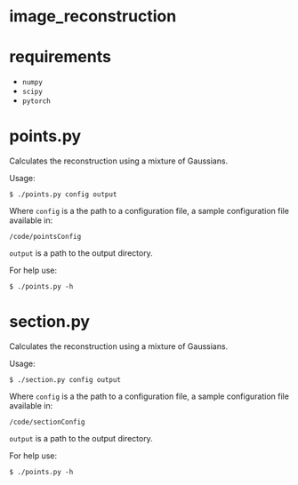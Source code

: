 # image_reconstruction

# requirements

- `numpy`
- `scipy`
- `pytorch`

# points.py

Calculates the reconstruction using a mixture of Gaussians.

Usage:
```
$ ./points.py config output
```
Where `config` is a the path to a configuration file, 
a sample configuration file available in: 
```
/code/pointsConfig
```
`output` is a path to the output directory.

For help use:

```
$ ./points.py -h
```

# section.py

Calculates the reconstruction using a mixture of Gaussians.

Usage:
```
$ ./section.py config output
```
Where `config` is a the path to a configuration file, 
a sample configuration file available in: 
```
/code/sectionConfig
```
`output` is a path to the output directory.

For help use:

```
$ ./points.py -h
```




